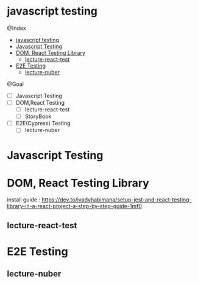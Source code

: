 
# javascript testing

@Index
- [javascript testing](#javascript-testing)
- [Javascript Testing](#javascript-testing-1)
- [DOM, React Testing Library](#dom-react-testing-library)
  - [lecture-react-test](#lecture-react-test)
- [E2E Testing](#e2e-testing)
  - [lecture-nuber](#lecture-nuber)

@Goal
- [ ] Javascript Testing   
- [ ] DOM,React Testing  
  - [ ] lecture-react-test
  - [ ] StoryBook

- [ ] E2E(Cypress) Testing
  - [ ] lecture-nuber  

# Javascript Testing   


# DOM, React Testing Library

install guide : https://dev.to/ivadyhabimana/setup-jest-and-react-testing-library-in-a-react-project-a-step-by-step-guide-1mf0


## lecture-react-test


# E2E Testing

## lecture-nuber    



